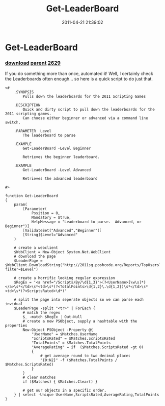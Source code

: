 ﻿---
pid:            2625
parent:         2623
children:       2629
poster:         Alex McFarland
title:          Get-LeaderBoard
date:           2011-04-21 21:39:02
description:    If you do something more than once, automated it!  Well, I certainly check the Leaderboards often enough... so here is a quick script to do just that.
format:         posh
---

# Get-LeaderBoard

### [download](2625.ps1) [parent](2623.md) [2629](2629.md)

If you do something more than once, automated it!  Well, I certainly check the Leaderboards often enough... so here is a quick script to do just that.

```posh
<#
	.SYNOPSIS
		Pulls down the leaderboards for the 2011 Scripting Games

	.DESCRIPTION
		Quick and dirty script to pull down the leaderboards for the 2011 scripting games.  
		Can choose either beginner or advanced via a command line switch.
		
	.PARAMETER  Level
		The leaderboard to parse

	.EXAMPLE
		Get-LeaderBoard -Level Beginner
		
		Retrieves the beginner leaderboard.

	.EXAMPLE
		Get-LeaderBoard -Level Advanced
		
		Retrieves the advanced leaderboard

#>

function Get-LeaderBoard 
{
	param(
		[Parameter(
			Position = 0,
			Mandatory = $true,
			HelpMessage = "Leaderboard to parse.  Advanced, or Beginner")]
		[ValidateSet("Advanced","Beginner")]
		[String]$Level="Advanced"
	)
	
	# create a webclient
	$WebClient = New-Object System.Net.WebClient
	# download the page
	$LeaderPage = $WebClient.DownloadString("http://2011sg.poshcode.org/Reports/TopUsers?filter=$Level") 
	
	# create a horrific looking regular expression
	$RegEx = '<a href="/Scripts/By/\d{1,3}">(?<UserName>[\w\s]*)</a>\s*</td>\s*<td>\s*(?<TotalPoints>\d{1,2}\.\d{1,2})\s*</td>\s*<td>\s*(?<ScriptsRated>\d*)'
	
	# split the page into seperate objects so we can parse each invidual
	$LeaderPage -split "<tr>" | ForEach { 
		# match the regex
		$_ -match $RegEx | Out-Null
		# create a new PSObject, supply a hashtable with the properties
		New-Object PSObject -Property @{
			"UserName" = $Matches.UserName
			"ScriptsRated" = $Matches.ScriptsRated
			"TotalPoints" = $Matches.TotalPoints
			"AverageRating" = if  ($Matches.ScriptsRated -gt 0) 
			{
				# get average round to two decimal places
				"{0:N2}" -f ($Matches.TotalPoints / $Matches.ScriptsRated)
			}
		}
		# clear matches
		if ($Matches) { $Matches.Clear() }
		
		# get our objects in a specific order.
	} | select -Unique UserName,ScriptsRated,AverageRating,TotalPoints
}
```
